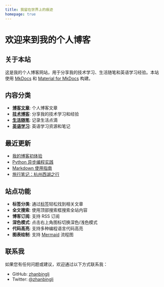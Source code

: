 ```yaml
---
title: 我留在世界上的痕迹
homepage: true
---
```


# 欢迎来到我的个人博客

## 关于本站

这是我的个人博客网站，用于分享我的技术学习、生活随笔和英语学习经验。本站使用 [MkDocs](https://www.mkdocs.org/) 和 [Material for MkDocs](https://squidfunk.github.io/mkdocs-material/) 构建。

## 内容分类

- **[博客文章](blog/index.md)**: 个人博客文章
- **[技术博客](tech/index.md)**: 分享我的技术学习和经验
- **[生活随笔](life/index.md)**: 记录生活点滴
- **[英语学习](english/index.md)**: 英语学习资源和笔记

## 最近更新

- [我的博客初体验](blog/posts/first-post.md)
- [Python 异步编程实践](tech/python-异步编程实践.md)
- [Markdown 使用指南](tech/markdown-guide.md)
- [旅行笔记：杭州西湖之行](life/travel-notes.md)

## 站点功能

- **标签分类**: 通过[标签](tags.md)轻松找到相关文章
- **全文搜索**: 使用顶部搜索框搜索全站内容
- **博客订阅**: 支持 RSS 订阅
- **深色模式**: 点击右上角图标切换深色/浅色模式
- **代码高亮**: 支持多种编程语言代码高亮
- **图表绘制**: 支持 [Mermaid](https://mermaid.js.org/) 流程图

## 联系我

如果您有任何问题或建议，欢迎通过以下方式联系我：

- GitHub: [zhanbingli](https://github.com/zhanbingli)
- Twitter: [@zhanbingli](https://twitter.com/zhanbingli)
